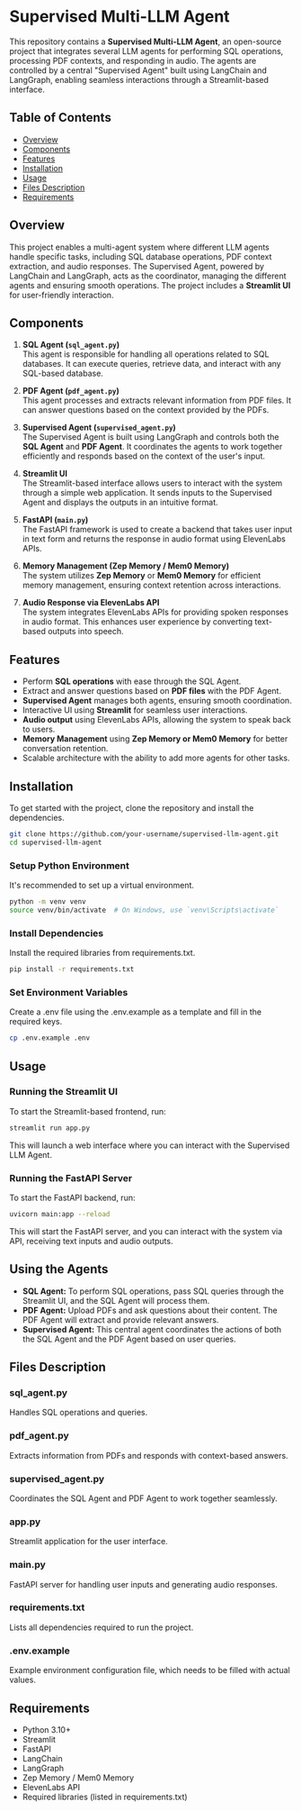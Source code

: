 # Supervised Multi-LLM Agent

This repository contains a **Supervised Multi-LLM Agent**, an open-source project that integrates several LLM agents for performing SQL operations, processing PDF contexts, and responding in audio. The agents are controlled by a central "Supervised Agent" built using LangChain and LangGraph, enabling seamless interactions through a Streamlit-based interface.

## Table of Contents

- [Overview](#overview)
- [Components](#components)
- [Features](#features)
- [Installation](#installation)
- [Usage](#usage)
- [Files Description](#files-description)
- [Requirements](#requirements)

## Overview

This project enables a multi-agent system where different LLM agents handle specific tasks, including SQL database operations, PDF context extraction, and audio responses. The Supervised Agent, powered by LangChain and LangGraph, acts as the coordinator, managing the different agents and ensuring smooth operations. The project includes a **Streamlit UI** for user-friendly interaction.

## Components

1. **SQL Agent (`sql_agent.py`)**  
   This agent is responsible for handling all operations related to SQL databases. It can execute queries, retrieve data, and interact with any SQL-based database.

2. **PDF Agent (`pdf_agent.py`)**  
   This agent processes and extracts relevant information from PDF files. It can answer questions based on the context provided by the PDFs.

3. **Supervised Agent (`supervised_agent.py`)**  
   The Supervised Agent is built using LangGraph and controls both the **SQL Agent** and **PDF Agent**. It coordinates the agents to work together efficiently and responds based on the context of the user's input.

4. **Streamlit UI**  
   The Streamlit-based interface allows users to interact with the system through a simple web application. It sends inputs to the Supervised Agent and displays the outputs in an intuitive format.

5. **FastAPI (`main.py`)**  
   The FastAPI framework is used to create a backend that takes user input in text form and returns the response in audio format using ElevenLabs APIs.

6. **Memory Management (Zep Memory / Mem0 Memory)**  
   The system utilizes **Zep Memory** or **Mem0 Memory** for efficient memory management, ensuring context retention across interactions.

7. **Audio Response via ElevenLabs API**  
   The system integrates ElevenLabs APIs for providing spoken responses in audio format. This enhances user experience by converting text-based outputs into speech.

## Features

- Perform **SQL operations** with ease through the SQL Agent.
- Extract and answer questions based on **PDF files** with the PDF Agent.
- **Supervised Agent** manages both agents, ensuring smooth coordination.
- Interactive UI using **Streamlit** for seamless user interactions.
- **Audio output** using ElevenLabs APIs, allowing the system to speak back to users.
- **Memory Management** using **Zep Memory or Mem0 Memory** for better conversation retention.
- Scalable architecture with the ability to add more agents for other tasks.

## Installation

To get started with the project, clone the repository and install the dependencies.

```bash
git clone https://github.com/your-username/supervised-llm-agent.git
cd supervised-llm-agent
```

### Setup Python Environment
It's recommended to set up a virtual environment.

```bash
python -m venv venv
source venv/bin/activate  # On Windows, use `venv\Scripts\activate`
```

### Install Dependencies
Install the required libraries from requirements.txt.

```bash
pip install -r requirements.txt
```

### Set Environment Variables
Create a .env file using the .env.example as a template and fill in the required keys.

```bash
cp .env.example .env
```

## Usage

### Running the Streamlit UI
To start the Streamlit-based frontend, run:

```bash
streamlit run app.py
```

This will launch a web interface where you can interact with the Supervised LLM Agent.

### Running the FastAPI Server
To start the FastAPI backend, run:

```bash
uvicorn main:app --reload
```

This will start the FastAPI server, and you can interact with the system via API, receiving text inputs and audio outputs.

## Using the Agents

- **SQL Agent:** To perform SQL operations, pass SQL queries through the Streamlit UI, and the SQL Agent will process them.
- **PDF Agent:** Upload PDFs and ask questions about their content. The PDF Agent will extract and provide relevant answers.
- **Supervised Agent:** This central agent coordinates the actions of both the SQL Agent and the PDF Agent based on user queries.

## Files Description

### sql_agent.py
Handles SQL operations and queries.

### pdf_agent.py
Extracts information from PDFs and responds with context-based answers.

### supervised_agent.py
Coordinates the SQL Agent and PDF Agent to work together seamlessly.

### app.py
Streamlit application for the user interface.

### main.py
FastAPI server for handling user inputs and generating audio responses.

### requirements.txt
Lists all dependencies required to run the project.

### .env.example
Example environment configuration file, which needs to be filled with actual values.

## Requirements

- Python 3.10+
- Streamlit
- FastAPI
- LangChain
- LangGraph
- Zep Memory / Mem0 Memory
- ElevenLabs API
- Required libraries (listed in requirements.txt)
